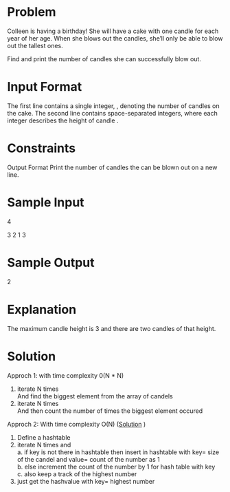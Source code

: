 # Problem

Colleen is having a birthday! She will have a cake with one candle for each year of her age. When she blows out the candles, she’ll only be able to blow out the tallest ones.

Find and print the number of candles she can successfully blow out.

# Input Format

The first line contains a single integer, , denoting the number of candles on the cake. 
The second line contains  space-separated integers, where each integer  describes the height of candle .

# Constraints

Output Format 
Print the number of candles the can be blown out on a new line.

# Sample Input 

4

3 2 1 3

# Sample Output 

2
# Explanation 

The maximum candle height is 3 and there are two candles of that height.

# Solution

Approch 1: with time complexity 0(N * N)

1. iterate N times <br>And find the biggest element from the array of candels<br>
2. iterate N times <br>And then count the number of times the biggest element occured<br>

Approch 2: With time complexity O(N) (<a href="https://github.com/quickank1t/hacerrank/blob/master/Birthday%20Cake%20Candles/src/Solution.java">Solution</a>   )

1. Define a hashtable
2. iterate N times and <br>
  a. if key is not there in hashtable then insert in hashtable with key= size of the candel and value= count of the number as 1 <br>
  b. else increment the count of the number by 1 for hash table with key <br>
  c. also keep a track of the highest number<br>
3. just get the hashvalue with key= highest number
